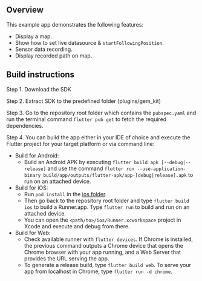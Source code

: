 ## Overview

This example app demonstrates the following features:
- Display a map.
- Show how to set live datasource & `startFollowingPosition`.
- Sensor data recording.
- Display recorded path on map.

## Build instructions

Step 1. Download the SDK

Step 2. Extract SDK to the predefined folder (plugins/gem_kit)

Step 3. Go to the repository root folder which contains the ```pubspec.yaml``` and run the terminal command ```flutter pub get``` to fetch the required dependencies.

Step 4. You can build the app either in your IDE of choice and execute the Flutter project for your target platform or via command line:

- Build for Android:
  - Build an Android APK by executing ```flutter build apk [--debug|--release]``` and use the command ```flutter run --use-application-binary build/app/outputs/flutter-apk/app-[debug|release].apk``` to run on an attached device.
- Build for iOS:
  - Run ```pod install``` in the [ios folder](./ios/).
  - Then go back to the repository root folder and type ```flutter build ios``` to build a Runner.app. Type ```flutter run``` to build and run on an attached device.
  - You can open the ```<path/to>/ios/Runner.xcworkspace``` project in Xcode and execute and debug from there.
- Build for Web:
  - Check available runner with ```flutter devices```. If Chrome is installed, the previous command outputs a Chrome device that opens the Chrome browser with your app running, and a Web Server that provides the URL serving the app.
  - To generate a release build, type ```flutter build web```. To serve your app from localhost in Chrome, type ```flutter run -d chrome```.
